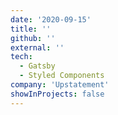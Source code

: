 ```yaml
---
date: '2020-09-15'
title: ''
github: ''
external: ''
tech:
  - Gatsby
  - Styled Components
company: 'Upstatement'
showInProjects: false
---
```

